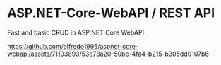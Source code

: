 # ASP.NET-Core-WebAPI / REST API

Fast and basic CRUD in ASP.NET Core WebAPI 


https://github.com/alfredo1995/aspnet-core-webapi/assets/71193893/53e73a20-50be-4fa4-b215-b305dd0107b6


